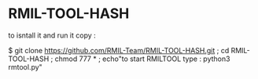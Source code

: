 # RMIL-TOOL-HASH

to isntall it and run it copy :

$ git clone https://github.com/RMIL-Team/RMIL-TOOL-HASH.git ; cd RMIL-TOOL-HASH ; chmod 777 * ; echo"to start RMILTOOL type : python3 rmtool.py"
